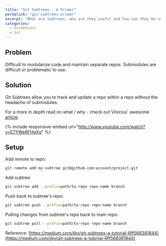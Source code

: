 ```yaml
---
title: "Git Subtrees - A Primer"
permalink: "git-subtrees-primer"
excerpt: "What are subtrees, why are they useful and how can they be used?"
categories:
  - Screencast
  - Git
---
```


<h2>Problem</h2>

Difficult to modularize code and maintain separate repos. Submodules are difficult or problematic to use.

<h2>Solution</h2>
Git Subtrees allow you to track and update a repo within a repo without the headache of submodules.

For a more in depth read on what / why - check out Vinicius' awesome <a href="https://medium.com/medium-eng/how-we-modularized-mediums-ios-codebase-8f8f26965c76">article</a>.

{% include responsive-embed url="http://www.youtube.com/watch?v=E7YWeRFHpXg" %}

<h2>Setup</h2>
Add remote to repo:

```bash
git remote add my-subtree git@github.com:account/project.git
```

Add subtree

```bash
git subtree add --prefix=path/to-repo repo-name branch
```

Push back to subtree's repo:

```bash
git subtree push --prefix=path/to-repo repo-name branch
```

Pulling changes from subtree's repo back to main repo:

```bash
git subtree pull --prefix=path/to-repo repo-name branch
```

Reference: [https://medium.com/@v/git-subtrees-a-tutorial-6ff568381844](https://medium.com/@v/git-subtrees-a-tutorial-6ff568381844)